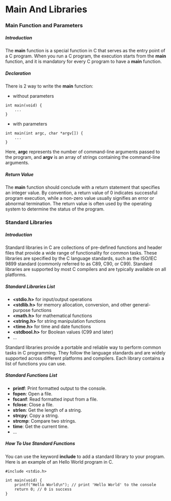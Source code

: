 # Main And Libraries

### Main Function and Parameters

##### Introduction

The **main** function is a special function in C that serves as the entry point of a C program. When you run a C program, the execution starts from the **main** function, and it is mandatory for every C program to have a **main** function.

##### Declaration

There is 2 way to write the **main** function:
- without parameters
```
int main(void) {
    ...
}
```
- with parameters
```
int main(int argc, char *argv[]) {
    ...
}
```
Here, **argc** represents the number of command-line arguments passed to the program, and **argv** is an array of strings containing the command-line arguments.

##### Return Value

The **main** function should conclude with a return statement that specifies an integer value. By convention, a return value of 0 indicates successful program execution, while a non-zero value usually signifies an error or abnormal termination. The return value is often used by the operating system to determine the status of the program.

### Standard Libraries

##### Introduction

Standard libraries in C are collections of pre-defined functions and header files that provide a wide range of functionality for common tasks. These libraries are specified by the C language standards, such as the ISO/IEC 9899 standard (commonly referred to as C89, C90, or C99). Standard libraries are supported by most C compilers and are typically available on all platforms.

##### Standard Libraries List

- **<stdio.h>** for input/output operations
- **<stdlib.h>** for memory allocation, conversion, and other general-purpose functions
- **<math.h>** for mathematical functions
- **<string.h>** for string manipulation functions
- **<time.h>** for time and date functions
- **<stdbool.h>** for Boolean values (C99 and later)
- ...

Standard libraries provide a portable and reliable way to perform common tasks in C programming. They follow the language standards and are widely supported across different platforms and compilers. Each library contains a list of functions you can use.

##### Standard Functions List

- **printf**: Print formatted output to the console.
- **fopen**: Open a file.
- **fscanf**: Read formatted input from a file.
- **fclose**: Close a file.
- **strlen**: Get the length of a string.
- **strcpy**: Copy a string.
- **strcmp**: Compare two strings.
- **time**: Get the current time.
- ...

##### How To Use Standard Functions

You can use the keyword **include** to add a standard library to your program. Here is an example of an Hello World program in C.
```
#include <stdio.h>

int main(void) {
    printf("Hello World\n"); // print 'Hello World' to the console
    return 0; // 0 is success
}
```
